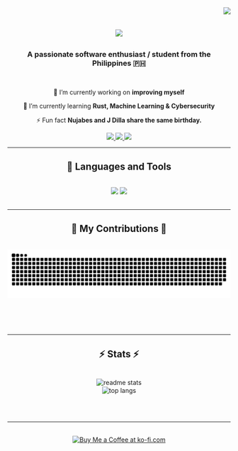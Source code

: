 <img align="right" src="https://visitor-badge.laobi.icu/badge?page_id=copypasteonly.copypasteonly" />

<h1 align="center">
    <img src="https://readme-typing-svg.herokuapp.com/?font=Righteous&size=35&center=true&vCenter=true&width=500&height=70&duration=3500&lines=Hi+There!+👋;+I'm+Denzel!;" />
</h1>

<h3 align="center">A passionate software enthusiast / student from the Philippines 🇵🇭</h4>

<br/>

<div align="center">
 
 🔭 I’m currently working on **improving myself**
 
 🌱 I’m currently learning **Rust, Machine Learning & Cybersecurity**

⚡ Fun fact **Nujabes and J Dilla share the same birthday.**

 </div>
 
<div align="center"> 
  <a href="mailto:denzeldadang@protonmail.com">
    <img src="https://img.shields.io/badge/Protonmail-333333?style=for-the-badge&logo=protonmail&logoColor=6D4AFF" />
  </a>
  <a href="https://www.linkedin.com/in/denzel-dadang-7b912a21a/" target="_blank">
    <img src="https://img.shields.io/badge/LinkedIn-0077B5?style=for-the-badge&logo=linkedin&logoColor=white" target="_blank" />
  </a>
  <a href="https://copynpaste.org/" target="_blank">
     <img src="https://img.shields.io/badge/Portfolio-FF5722?style=for-the-badge&logo=sqlite&logoColor=white" target="_blank" /> <!-- sqlite, safari, google-chrome are other good icon options -->
  </a>
</div>

 <hr/>
 
<h2 align="center">🧰 Languages and Tools</h2>
<br/>
<div align="center">
    <img src="https://skillicons.dev/icons?i=linux,neovim,github,git,bash,nix" />
    <img src="https://skillicons.dev/icons?i=c,rust,lua,java,js,ts,py,cpp" /><br>
</div>

<br/>
<hr/>

<div align="center">
  <h2>🐍 My Contributions 🐍</h2>
  <br>
  <img alt="snake eating my contributions" src="https://raw.githubusercontent.com/copypasteonly/copypasteonly/output/github-contribution-grid-snake.svg" />
  
  <br/><br/><br/>
</div>

<hr/>

<h2 align="center">⚡ Stats ⚡</h2>
<br>
<div align=center>
  <img width=390 src="https://github-readme-stats.vercel.app/api?username=copypasteonly&count_private=true&show_icons=true&theme=react&rank_icon=github&border_radius=10" alt="readme stats" />
  <br/>
  <img width=325 align="center" src="https://github-readme-stats.vercel.app/api/top-langs/?username=copypasteonly&hide=HTML&langs_count=8&layout=compact&theme=react&border_radius=10&size_weight=0.5&count_weight=0.5&exclude_repo=github-readme-stats" alt="top langs" />
</div>

<br/><br/>

<hr/>

<br/>

<div align="center">
<a href='ko-fi.com/copypasteonly' target='_blank'><img height='64' style='border:0px;height:64px;' src='https://storage.ko-fi.com/cdn/kofi1.png?v=3' border='0' alt='Buy Me a Coffee at ko-fi.com' /></a>
</div>

<br/>
